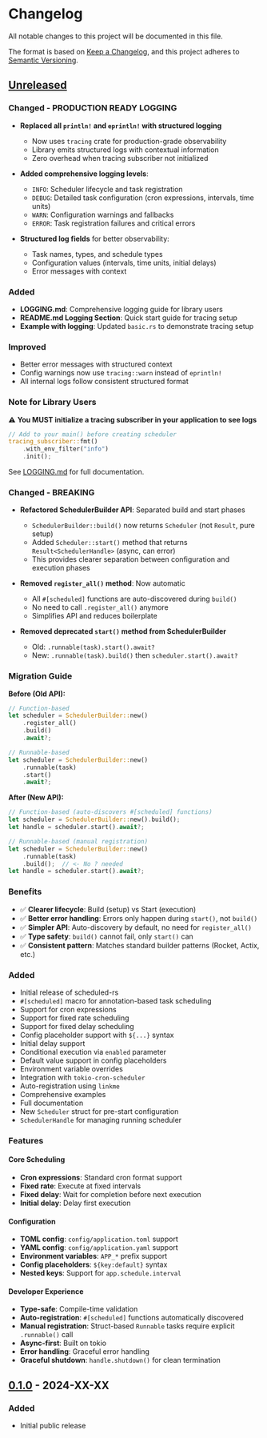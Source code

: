 # Changelog

All notable changes to this project will be documented in this file.

The format is based on [Keep a Changelog](https://keepachangelog.com/en/1.0.0/),
and this project adheres to [Semantic Versioning](https://semver.org/spec/v2.0.0.html).

## [Unreleased]

### Changed - **PRODUCTION READY LOGGING**
- **Replaced all `println!` and `eprintln!` with structured logging**
  - Now uses `tracing` crate for production-grade observability
  - Library emits structured logs with contextual information
  - Zero overhead when tracing subscriber not initialized
  
- **Added comprehensive logging levels**:
  - `INFO`: Scheduler lifecycle and task registration
  - `DEBUG`: Detailed task configuration (cron expressions, intervals, time units)
  - `WARN`: Configuration warnings and fallbacks
  - `ERROR`: Task registration failures and critical errors
  
- **Structured log fields** for better observability:
  - Task names, types, and schedule types
  - Configuration values (intervals, time units, initial delays)
  - Error messages with context
  
### Added
- **LOGGING.md**: Comprehensive logging guide for library users
- **README.md Logging Section**: Quick start guide for tracing setup
- **Example with logging**: Updated `basic.rs` to demonstrate tracing setup

### Improved
- Better error messages with structured context
- Config warnings now use `tracing::warn` instead of `eprintln!`
- All internal logs follow consistent structured format

### Note for Library Users
⚠️ **You MUST initialize a tracing subscriber in your application to see logs**

```rust
// Add to your main() before creating scheduler
tracing_subscriber::fmt()
    .with_env_filter("info")
    .init();
```

See [LOGGING.md](LOGGING.md) for full documentation.

### Changed - **BREAKING**
- **Refactored SchedulerBuilder API**: Separated build and start phases
  - `SchedulerBuilder::build()` now returns `Scheduler` (not `Result`, pure setup)
  - Added `Scheduler::start()` method that returns `Result<SchedulerHandle>` (async, can error)
  - This provides clearer separation between configuration and execution phases
  
- **Removed `register_all()` method**: Now automatic
  - All `#[scheduled]` functions are auto-discovered during `build()`
  - No need to call `.register_all()` anymore
  - Simplifies API and reduces boilerplate

- **Removed deprecated `start()` method from SchedulerBuilder**
  - Old: `.runnable(task).start().await?`
  - New: `.runnable(task).build()` then `scheduler.start().await?`

### Migration Guide

**Before (Old API):**
```rust
// Function-based
let scheduler = SchedulerBuilder::new()
    .register_all()
    .build()
    .await?;

// Runnable-based
let scheduler = SchedulerBuilder::new()
    .runnable(task)
    .start()
    .await?;
```

**After (New API):**
```rust
// Function-based (auto-discovers #[scheduled] functions)
let scheduler = SchedulerBuilder::new().build();
let handle = scheduler.start().await?;

// Runnable-based (manual registration)
let scheduler = SchedulerBuilder::new()
    .runnable(task)
    .build();  // <- No ? needed
let handle = scheduler.start().await?;
```

### Benefits
- ✅ **Clearer lifecycle**: Build (setup) vs Start (execution)
- ✅ **Better error handling**: Errors only happen during `start()`, not `build()`
- ✅ **Simpler API**: Auto-discovery by default, no need for `register_all()`
- ✅ **Type safety**: `build()` cannot fail, only `start()` can
- ✅ **Consistent pattern**: Matches standard builder patterns (Rocket, Actix, etc.)

### Added
- Initial release of scheduled-rs
- `#[scheduled]` macro for annotation-based task scheduling
- Support for cron expressions
- Support for fixed rate scheduling
- Support for fixed delay scheduling
- Config placeholder support with `${...}` syntax
- Initial delay support
- Conditional execution via `enabled` parameter
- Default value support in config placeholders
- Environment variable overrides
- Integration with `tokio-cron-scheduler`
- Auto-registration using `linkme`
- Comprehensive examples
- Full documentation
- New `Scheduler` struct for pre-start configuration
- `SchedulerHandle` for managing running scheduler

### Features

#### Core Scheduling
- **Cron expressions**: Standard cron format support
- **Fixed rate**: Execute at fixed intervals
- **Fixed delay**: Wait for completion before next execution
- **Initial delay**: Delay first execution

#### Configuration
- **TOML config**: `config/application.toml` support
- **YAML config**: `config/application.yaml` support
- **Environment variables**: `APP_*` prefix support
- **Config placeholders**: `${key:default}` syntax
- **Nested keys**: Support for `app.schedule.interval`

#### Developer Experience
- **Type-safe**: Compile-time validation
- **Auto-registration**: `#[scheduled]` functions automatically discovered
- **Manual registration**: Struct-based `Runnable` tasks require explicit `.runnable()` call
- **Async-first**: Built on tokio
- **Error handling**: Graceful error handling
- **Graceful shutdown**: `handle.shutdown()` for clean termination

## [0.1.0] - 2024-XX-XX

### Added
- Initial public release


[Unreleased]: https://github.com/yourusername/scheduled-rs/compare/v0.1.0...HEAD
[0.1.0]: https://github.com/yourusername/scheduled-rs/releases/tag/v0.1.0